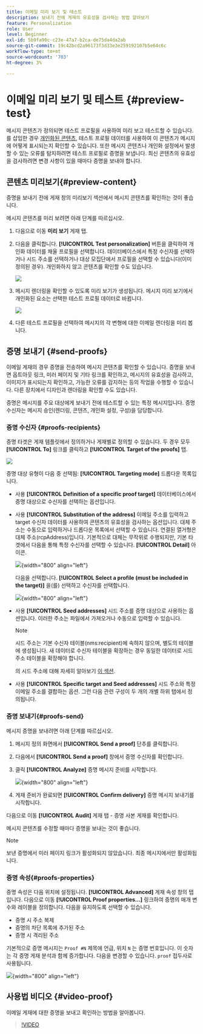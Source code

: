 ```yaml
---
title: 이메일 미리 보기 및 테스트
description: 보내기 전에 게재의 유효성을 검사하는 방법 알아보기
feature: Personalization
role: User
level: Beginner
exl-id: 5b9fa90c-c23e-47a7-b2ca-de75da4da2ab
source-git-commit: 19c42bcd2a96173f3d33e3e259192107b5e64c6c
workflow-type: tm+mt
source-wordcount: '703'
ht-degree: 3%

---
```


# 이메일 미리 보기 및 테스트 {#preview-test}

메시지 콘텐츠가 정의되면 테스트 프로필을 사용하여 미리 보고 테스트할 수 있습니다. 를 삽입한 경우 [개인화된 콘텐츠](personalize.md), 테스트 프로필 데이터를 사용하여 이 콘텐츠가 메시지에 어떻게 표시되는지 확인할 수 있습니다. 또한 메시지 콘텐츠나 개인화 설정에서 발생할 수 있는 오류를 탐지하려면 테스트 프로필로 증명을 보냅니다. 최신 콘텐츠의 유효성을 검사하려면 변경 사항이 있을 때마다 증명을 보내야 합니다.

## 콘텐츠 미리보기{#preview-content}

증명을 보내기 전에 게재 창의 미리보기 섹션에서 메시지 콘텐츠를 확인하는 것이 좋습니다.

메시지 콘텐츠를 미리 보려면 아래 단계를 따르십시오.

1. 다음으로 이동 **미리 보기** 게재 탭.
1. 다음을 클릭합니다. **[!UICONTROL Test personalization]** 버튼을 클릭하여 개인화 데이터를 채울 프로필을 선택합니다. 데이터베이스에서 특정 수신자를 선택하거나 시드 주소를 선택하거나 대상 모집단에서 프로필을 선택할 수 있습니다(이미 정의된 경우). 개인화하지 않고 콘텐츠를 확인할 수도 있습니다.

   ![](assets/test-personalization.png)

1. 메시지 렌더링을 확인할 수 있도록 미리 보기가 생성됩니다. 메시지 미리 보기에서 개인화된 요소는 선택한 테스트 프로필 데이터로 바뀝니다.

   ![](assets/test-personalization-with-a-recipient.png)

1. 다른 테스트 프로필을 선택하여 메시지의 각 변형에 대한 이메일 렌더링을 미리 봅니다.

## 증명 보내기 {#send-proofs}

이메일 게재의 경우 증명을 전송하여 메시지 콘텐츠를 확인할 수 있습니다. 증명을 보내면 옵트아웃 링크, 미러 페이지 및 기타 링크를 확인하고, 메시지의 유효성을 검사하고, 이미지가 표시되는지 확인하고, 가능한 오류를 감지하는 등의 작업을 수행할 수 있습니다. 다른 장치에서 디자인과 렌더링을 확인할 수도 있습니다.

증명은 메시지를 주요 대상에게 보내기 전에 테스트할 수 있는 특정 메시지입니다. 증명 수신자는 메시지 승인(렌더링, 콘텐츠, 개인화 설정, 구성)을 담당합니다.

### 증명 수신자 {#proofs-recipients}

증명 타겟은 게재 템플릿에서 정의하거나 게재별로 정의할 수 있습니다. 두 경우 모두 **[!UICONTROL To]** 링크를 클릭하고 **[!UICONTROL Target of the proofs]** 탭.

![](assets/target-of-proofs.png)

증명 대상 유형이 다음 중 선택됨: **[!UICONTROL Targeting mode]** 드롭다운 목록입니다.

* 사용 **[!UICONTROL Definition of a specific proof target]** 데이터베이스에서 증명 대상으로 수신자를 선택하는 옵션입니다.
* 사용 **[!UICONTROL Substitution of the address]** 이메일 주소를 입력하고 target 수신자 데이터를 사용하여 콘텐츠의 유효성을 검사하는 옵션입니다. 대체 주소는 수동으로 입력하거나 드롭다운 목록에서 선택할 수 있습니다. 연결된 열거형은 대체 주소(rcpAddress)입니다.
기본적으로 대체는 무작위로 수행되지만, 기본 타겟에서 다음을 통해 특정 수신자를 선택할 수 있습니다.  **[!UICONTROL Detail]** 아이콘.

  ![](assets/target-of-proofs-substitution-details.png){width="800" align="left"}

  다음을 선택합니다. **[!UICONTROL Select a profile (must be included in the target)]** 을(를) 선택하고 수신자를 선택합니다.

  ![](assets/target-of-proofs-substitution.png){width="800" align="left"}


* 사용 **[!UICONTROL Seed addresses]**  시드 주소를 증명 대상으로 사용하는 옵션입니다. 이러한 주소는 파일에서 가져오거나 수동으로 입력할 수 있습니다.

  >[!NOTE]
  >
  >시드 주소는 기본 수신자 테이블(nms:recipient)에 속하지 않으며, 별도의 테이블에 생성됩니다. 새 데이터로 수신자 테이블을 확장하는 경우 동일한 데이터로 시드 주소 테이블을 확장해야 합니다.

  의 시드 주소에 대해 자세히 알아보기 [이 섹션](../audiences/test-profiles.md).

* 사용 **[!UICONTROL Specific target and Seed addresses]** 시드 주소와 특정 이메일 주소를 결합하는 옵션. 그런 다음 관련 구성이 두 개의 개별 하위 탭에서 정의됩니다.

### 증명 보내기{#proofs-send}

메시지 증명을 보내려면 아래 단계를 따르십시오.

1. 메시지 정의 화면에서 **[!UICONTROL Send a proof]** 단추를 클릭합니다.
1. 다음에서 **[!UICONTROL Send a proof]** 창에서 증명 수신자를 확인합니다.
1. 클릭 **[!UICONTROL Analyze]** 증명 메시지 준비를 시작합니다.

   ![](assets/send-proof-analyze.png){width="800" align="left"}

1. 게재 준비가 완료되면 **[!UICONTROL Confirm delivery]** 증명 메시지 보내기를 시작합니다.

다음으로 이동 **[!UICONTROL Audit]** 게재 탭 - 증명 사본 게재를 확인합니다.

메시지 콘텐츠를 수정할 때마다 증명을 보내는 것이 좋습니다.

>[!NOTE]
>
>보낸 증명에서 미러 페이지 링크가 활성화되지 않았습니다. 최종 메시지에서만 활성화됩니다.

### 증명 속성{#proofs-properties}

증명 속성은 다음 위치에 설정됩니다. **[!UICONTROL Advanced]** 게재 속성 창의 탭입니다. 다음으로 이동 **[!UICONTROL Proof properties...]** 링크하여 증명의 매개 변수와 레이블을 정의합니다. 다음을 유지하도록 선택할 수 있습니다.

* 증명 시 주소 복제
* 증명의 차단 목록에 추가된 주소
* 증명 시 격리된 주소

기본적으로 증명 메시지는 `Proof #N` 제목에 언급, 위치 `N` 는 증명 번호입니다. 이 숫자는 각 증명 게재 분석과 함께 증가합니다. 다음을 변경할 수 있습니다. `proof` 접두사로 사용됩니다.

![](assets/proof-parameters.png){width="800" align="left"}


## 사용법 비디오 {#video-proof}

이메일 게재에 대한 증명을 보내고 확인하는 방법을 알아봅니다.

>[!VIDEO](https://video.tv.adobe.com/v/333404)
